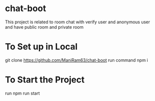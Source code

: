 # chat-boot
This project is related to room chat with verify user and anonymous user and have public room and private room 

# To Set up in Local
 git clone https://github.com/ManiRam63/chat-boot
 run command npm i 
 # To Start the Project
  run npm run start
